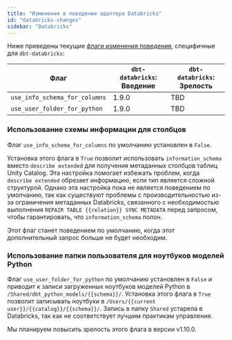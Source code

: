 ```yaml
---
title: "Изменения в поведении адаптера Databricks"
id: "databricks-changes"
sidebar: "Databricks"
---
```


Ниже приведены текущие [флаги изменения поведения](/docs/reference/global-configs/behavior-changes.md#behavior-change-flags), специфичные для `dbt-databricks`:

| Флаг                          | `dbt-databricks`: Введение | `dbt-databricks`: Зрелость |
| ----------------------------- | -------------------------- | --------------------------- |
| `use_info_schema_for_columns` | 1.9.0                      | TBD                         |
| `use_user_folder_for_python`  | 1.9.0                      | TBD                         |

### Использование схемы информации для столбцов

Флаг `use_info_schema_for_columns` по умолчанию установлен в `False`.

Установка этого флага в `True` позволит использовать `information_schema` вместо `describe extended` для получения метаданных столбцов таблиц Unity Catalog. Эта настройка помогает избежать проблем, когда `describe extended` обрезает информацию, если тип является сложной структурой. Однако эта настройка пока не является поведением по умолчанию, так как существуют проблемы с производительностью из-за ограничения метаданных Databricks, связанного с необходимостью выполнения `REPAIR TABLE {{relation}} SYNC METADATA` перед запросом, чтобы гарантировать, что `information_schema` полон.

Этот флаг станет поведением по умолчанию, когда этот дополнительный запрос больше не будет необходим.

### Использование папки пользователя для ноутбуков моделей Python

Флаг `use_user_folder_for_python` по умолчанию установлен в `False` и приводит к записи загруженных ноутбуков моделей Python в `/Shared/dbt_python_models/{{schema}}/`. Установка этого флага в `True` позволит записывать ноутбуки в `/Users/{{current user}}/{{catalog}}/{{schema}}/`. Запись в папку `Shared` устарела в Databricks, так как не соответствует лучшим практикам управления.

Мы планируем повысить зрелость этого флага в версии v1.10.0.